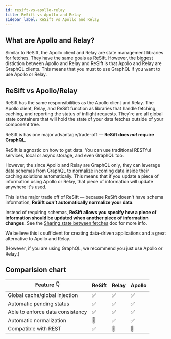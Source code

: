 ```yaml
---
id: resift-vs-apollo-relay
title: ReSift vs Apollo and Relay
sidebar_label: ReSift vs Apollo and Relay
---
```


## What are Apollo and Relay?

Similar to ReSift, the Apollo client and Relay are state management libraries for fetches. They have the same goals as ReSift. However, the biggest distiction between Apollo and Relay and ReSift is that Apollo and Relay are GraphQL clients. This means that you must to use GraphQL if you want to use Apollo or Relay.

## ReSift vs Apollo/Relay

ReSift has the same responsibilities as the Apollo client and Relay. The Apollo client, Relay, and ReSift function as libraries that handle fetching, caching, and reporting the status of inflight requests. They're are all global state containers that will hold the state of your data fetches outside of your component tree.

ReSift is has one major advantage/trade-off — **ReSift does _not_ require GraphQL**.

ReSift is agnostic on how to get data. You can use traditional RESTful services, local or async storage, and even GraphQL too.

However, the since Apollo and Relay are GraphQL only, they can leverage data schemas from GraphQL to normalize incoming data inside their caching solutions automatically. This means that if you update a piece of information using Apollo or Relay, that piece of information will update anywhere it's used.

This is the major trade off of ReSift — because ReSift doesn't have schema information, **ReSift _can't_ automatically normalize your data**.

Instead of requiring schemas, **ReSift allows you specify how a piece of information should be updated when another piece of information changes**. See the [Sharing state between fetches](../main-concepts/sharing-state-between-fetches.md#merges-across-namespaces) doc for more info.

We believe this is sufficient for creating data-driven applications and a great alternative to Apollo and Relay.

(However, if you are using GraphQL, we recommend you just use Apollo or Relay.)

## Comparision chart

| Feature 👇            | ReSift | Relay | Apollo |
|----------------------------------|----|----|----|
| Global cache/global injection    | ✅ | ✅ | ✅ |
| Automatic pending status         | ✅ | ✅ | ✅ |
| Able to enforce data consistency | ✅ | ✅ | ✅ |
| Automatic normalization          | 🔴 | ✅ | ✅ |
| Compatible with REST             | ✅ | 🔴 | 🔴 |
